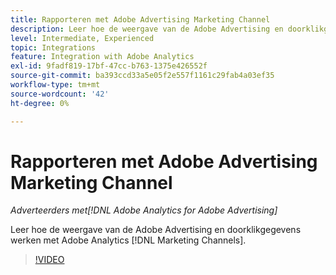 ```yaml
---
title: Rapporteren met Adobe Advertising Marketing Channel
description: Leer hoe de weergave van de Adobe Advertising en doorklikgegevens werken met Adobe Analytics [!DNL Marketing Channels].
level: Intermediate, Experienced
topic: Integrations
feature: Integration with Adobe Analytics
exl-id: 9fadf819-17bf-47cc-b763-1375e426552f
source-git-commit: ba393ccd33a5e05f2e557f1161c29fab4a03ef35
workflow-type: tm+mt
source-wordcount: '42'
ht-degree: 0%

---
```


# Rapporteren met Adobe Advertising Marketing Channel

*Adverteerders met[!DNL Adobe Analytics for Adobe Advertising]*

Leer hoe de weergave van de Adobe Advertising en doorklikgegevens werken met Adobe Analytics [!DNL Marketing Channels].

>[!VIDEO](https://video.tv.adobe.com/v/33502)
